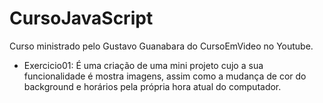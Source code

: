 # CursoJavaScript

Curso ministrado pelo Gustavo Guanabara do CursoEmVideo no Youtube.

* Exercicio01:
  É uma criação de uma mini projeto cujo a sua funcionalidade é mostra imagens, assim como a mudança de cor do background e horários pela própria hora atual do computador.
